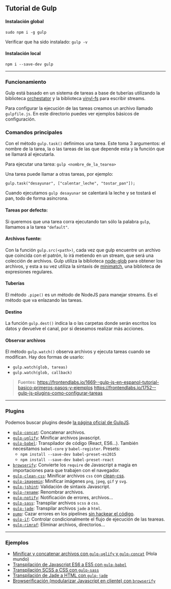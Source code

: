 ## Tutorial de Gulp

#### Instalación global
`sudo npm i -g gulp`

Verificar que ha sido instalado: `gulp -v`

#### Instalación local
`npm i --save-dev gulp`

______________________________

### Funcionamiento
Gulp está basado en un sistema de tareas a base de tuberías utilizando la biblioteca [orchestator](https://github.com/robrich/orchestrator) y la biblioteca [vinyl-fs](https://github.com/wearefractal/vinyl-fs) para escribir streams.

Para configurar la ejecución de las tareas creamos un archivo llamado `gulpfile.js`. En este directorio puedes ver ejemplos básicos de configuración.

### Comandos principales
Con el método `gulp.task()` definimos una tarea. Este toma 3 argumentos: el nombre de la tarea, la o las tareas de las que depende esta y la función que se llamará al ejecutarla.

Para ejecutar una tarea: `gulp <nombre_de_la_tearea>`

Una tarea puede llamar a otras tareas, por ejemplo:
```
gulp.task("desayunar", ["calentar_leche", "tostar_pan"]);
```
Cuando ejecutamos `gulp desayunar` se calentará la leche y se tostará el pan, todo de forma asíncrona.

#### Tareas por defecto:
Si queremos que una tarea corra ejecutando tan sólo la palabra `gulp`, llamamos a la tarea `"default"`.

#### Archivos fuente:
Con la función `gulp.src(<path>)`, cada vez que gulp encuentre un archivo que coincida con el patrón, lo irá metiendo en un stream, que será una colección de archivos. Gulp utiliza la biblioteca [node-glob](https://github.com/isaacs/node-glob) para obtener los archivos, y esta a su vez utiliza la sintaxis de [minimatch](https://github.com/isaacs/minimatch), una biblioteca de expresiones regulares.

#### Tuberías
El método `.pipe()` es un método de NodeJS para manejar streams. Es el método que va enlazando las tareas.

#### Destino
La función `gulp.dest()` indica la o las carpetas donde serán escritos los datos y devuelve el canal, por si deseamos realizar más acciones.

#### Observar archivos
El método `gulp.watch()` observa archivos y ejecuta tareas cuando se modifican. Hay dos formas de usarlo:
- `gulp.watch(glob, tareas)`
- `gulp.watch(glob, callback)`

> Fuentes:
> https://frontendlabs.io/1669--gulp-js-en-espanol-tutorial-basico-primeros-pasos-y-ejemplos
> https://frontendlabs.io/1752--gulp-js-plugins-como-configurar-tareas


______________________________

### Plugins
Podemos buscar plugins desde [la página oficial de GulpJS](https://gulpjs.com/plugins/).

- [`gulp-concat`](https://www.npmjs.com/package/gulp-concat): Concatenar archivos.
- [`gulp-uglify`](https://www.npmjs.com/package/gulp-uglify): Minificar archivos javascript.
- [`gulp-babel`](https://www.npmjs.com/package/gulp-babel): Transpilador de código (React, ES6...). También necesitamos `babel-core` y `babel-register`. 
    Presets:
    + `npm install --save-dev babel-preset-es2015`
    + `npm install --save-dev babel-preset-react`
- [`browserify`](http://browserify.org/index.html): Convierte los `require` de Javascript a magia en importaciones para que trabajen con el navegador.
- [`gulp-clean-css`](https://www.npmjs.com/package/gulp-clean-css): Minificar archivos `css` con [clean-css](https://github.com/jakubpawlowicz/clean-css).
- [`gulp-imagemin`](https://www.npmjs.com/package/gulp-imagemin): Minificar imágenes `png`, `jpeg`, `gif` y `svg`.
- [`gulp-jshint`](https://www.npmjs.com/package/gulp-jshint): Validación de sintaxis Javascript.
- [`gulp-rename`](https://www.npmjs.com/package/gulp-rename): Renombrar archivos.
- [`gulp-notify`](https://www.npmjs.com/package/gulp-notify): Notificación de errores, archivos...
- [`gulp-sass`](https://www.npmjs.com/package/gulp-sass): Transpilar archivos `scss` a `css`.
- [`gulp-jade`](https://www.npmjs.com/package/gulp-jade): Transpilar archivos `jade` a `html`.
- [`pump`](https://www.npmjs.com/package/pump): Cazar errores en los pipelines [sin hackear el código](https://github.com/terinjokes/gulp-uglify/blob/master/docs/why-use-pump/README.md#why-use-pump).
- [`gulp-if`](https://www.npmjs.com/package/gulp-if): Controlar condicionalmente el flujo de ejecución de las teareas.
- [`gulp-rimraf`](https://www.npmjs.com/package/gulp-rimraf): Eliminar archivos, directorios...

__________________________________

### Ejemplos

- [Minificar y concatenar archivos con `gulp-uglify` y `gulp-concat`](https://github.com/mondeja/fullstack/tree/master/backend/src/011-flujo_de_trabajo/gulp/hola_mundo/) (Hola mundo)
- [Transpilación de Javascript ES6 a ES5 con `gulp-babel`](https://github.com/mondeja/fullstack/tree/master/backend/src/011-flujo_de_trabajo/gulp/babel_es6_es5/gulpfile.babel.js)
- [Transpilación SCSS a CSS con `gulp-sass`](https://github.com/mondeja/fullstack/tree/master/backend/src/011-flujo_de_trabajo/gulp/sass_css/gulpfile.js)
- [Transpilación de Jade a HTML con `gulp-jade`](https://github.com/mondeja/fullstack/tree/master/backend/src/011-flujo_de_trabajo/gulp/jade_html/gulpfile.js)
- [Browserificación (modularizar Javascript en cliente) con `browserify`](https://github.com/mondeja/fullstack/tree/master/backend/src/011-flujo_de_trabajo/gulp/browserify/gulpfile.js)
